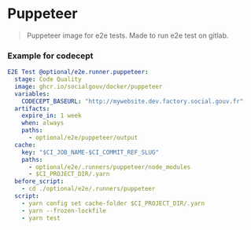 # Puppeteer

> Puppeteer image for e2e tests. Made to run e2e test on gitlab.

### Example for codecept

```yaml
E2E Test @optional/e2e.runner.puppeteer:
  stage: Code Quality
  image: ghcr.io/socialgouv/docker/puppeteer
  variables:
    CODECEPT_BASEURL: "http://mywebsite.dev.factory.social.gouv.fr"
  artifacts:
    expire_in: 1 week
    when: always
    paths:
      - optional/e2e/puppeteer/output
  cache:
    key: "$CI_JOB_NAME-$CI_COMMIT_REF_SLUG"
    paths:
      - optional/e2e/.runners/puppeteer/node_modules
      - $CI_PROJECT_DIR/.yarn
  before_script:
    - cd ./optional/e2e/.runners/puppeteer
  script:
    - yarn config set cache-folder $CI_PROJECT_DIR/.yarn
    - yarn --frozen-lockfile
    - yarn test
```
